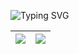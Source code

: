 ![Typing SVG](https://readme-typing-svg.herokuapp.com?color=%2336BCF7&duration=2000&center=true&vCenter=true&multiline=true&width=250&height=105&lines=viod+mian%EF%BC%88%EF%BC%89%7B;prinft%EF%BC%88%E2%80%9Chelo+wrold%E2%80%9D%EF%BC%89;retrun+0%EF%BC%9B;%7D)

| <a href="https://github.com/anuraghazra/github-readme-stats"><img align="center" src="https://github-readme-stats-iota-ruby-77.vercel.app/api?username=deng-jiajun&count_private=true&hide=stars,issues&hide_title=true&show_icons=true&hide_border=true" /></a> | <a href="https://github.com/anuraghazra/github-readme-stats"><img align="center" src="https://github-readme-stats-iota-ruby-77.vercel.app/api/top-langs/?username=deng-jiajun&langs_count=4&layout=compact&hide=html&hide_title=true&hide_border=true" /></a> |
| ------------- | ------------- |

